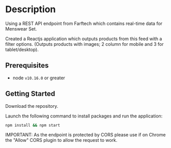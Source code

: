 # Description

Using a REST API endpoint from Farftech which contains real-time data for Menswear Set.

Created a Reactjs application which outputs products from this feed with a filter options. (Outputs products with images; 2 column for mobile and 3 for tablet/desktop).

## Prerequisites
- node `v10.16.0` or greater

## Getting Started

Download the repository.

Launch the following command to install packages and run the application:

```sh
npm install && npm start
```

IMPORTANT: As the endpoint is protected by CORS please use if on Chrome the "Allow" CORS plugin to allow the request to work.
